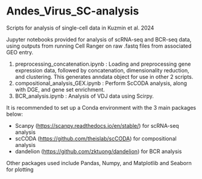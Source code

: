 # Andes_Virus_SC-analysis
Scripts for analysis of single-cell data in Kuzmin et al. 2024


Jupyter notebooks provided for analysis of scRNA-seq and BCR-seq data, using outputs from running Cell Ranger on raw .fastq files from associated GEO entry.

1. preprocessing_concatenation.ipynb : Loading and preprocessing gene expression data, followed by concatenation, dimensionality reduction, and clustering. This generates anndata object for use in other 2 scripts.
2. compositional_analysis_GEX.ipynb : Perform ScCODA analysis, along with DGE, and gene set enrichment.
3. BCR_analysis.ipynb : Analysis of VDJ data using Scirpy.

It is recommended to set up a Conda environment with the 3 main packages below:
* Scanpy (https://scanpy.readthedocs.io/en/stable/) for scRNA-seq analysis
* scCODA (https://github.com/theislab/scCODA) for compositional analysis
* dandelion (https://github.com/zktuong/dandelion) for BCR analysis

Other packages used include Pandas, Numpy, and Matplotlib and Seaborn for plotting
